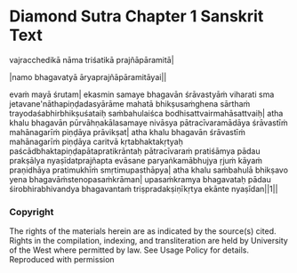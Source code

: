 # Diamond Sutra Chapter 1 Sanskrit Text

vajracchedikā nāma triśatikā prajñāpāramitā|

|namo bhagavatyā āryaprajñāpāramitāyai||

evaṁ mayā śrutam| ekasmin samaye bhagavān śrāvastyāṁ viharati sma jetavane'nāthapiṇḍadasyārāme mahatā bhikṣusaṁghena sārthaṁ trayodaśabhirbhikṣuśataiḥ saṁbahulaiśca bodhisattvairmahāsattvaiḥ| atha khalu bhagavān pūrvāhṇakālasamaye nivāsya pātracīvaramādāya śrāvastīṁ mahānagarīṁ piṇḍāya prāvikṣat| atha khalu bhagavān śrāvastīṁ mahānagarīṁ piṇḍāya caritvā kṛtabhaktakṛtyaḥ paścādbhaktapiṇḍapātapratikrāntaḥ pātracīvaraṁ pratiśāmya pādau prakṣālya nyaṣīdatprajñapta evāsane paryaṅkamābhujya ṛjuṁ kāyaṁ praṇidhāya pratimukhīṁ smṛtimupasthāpya| atha khalu saṁbahulā bhikṣavo yena bhagavāṁstenopasaṁkrāman| upasaṁkramya bhagavataḥ pādau śirobhirabhivandya bhagavantaṁ triṣpradakṣiṇīkṛtya ekānte nyaṣīdan||1||

### Copyright 
The rights of the materials herein are as indicated by the source(s) cited. Rights in the compilation, indexing, and transliteration are held by University of the West where permitted by law. See Usage Policy for details. Reproduced with permission
